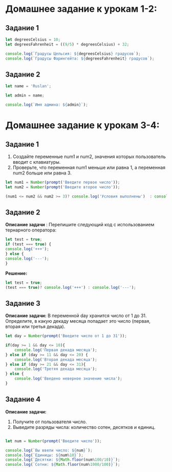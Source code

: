 # Домашнее задание к урокам 1-2:

## Задание 1
```javascript
let degreesCelsius = 10;
let degreesFahrenheit = ((9/5) * degreesCelsius) + 32;

console.log(`Градусы Цельсия: ${degreesCelsius} градусов`);
console.log(`Градусы Фарингейта: ${degreesFahrenheit} градусов`);
```
## Задание 2
```javascript
let name = 'Ruslan';

let admin = name;

console.log(`Имя админа: ${admin}`);
```

# Домашнее задание к урокам 3-4:

## Задание 1

1. Создайте переменные num1 и num2, значения которых пользователь вводит с
клавиатуры.
2. Проверьте, что переменная num1 меньше или равна 1, а переменная num2
больше или равна 3.


```javascript
let num1 = Number(prompt('Введите первое число'));
let num2 = Number(prompt('Введите второе число'));

(num1 <= num2 && num2 >= 3)? console.log('Условия выполнены')  : console.log('Условия не выполнены');

```
## Задание 2

**Описание задачи** : Перепишите следующий код с использованием тернарного
оператора:

```javascript
let test = true;
if (test === true) {
console.log('+++');
} else {
console.log('---');
}
```
**Решение:**

```javascript
let test = true;
(test === true)? console.log('+++') : console.log('---');
```

## Задание 3
**Описание задачи:** В переменной day хранится число от 1 до 31. Определите, в какую декаду месяца попадает это число (первая, вторая или третья декада).

```javascript
let day = Number(prompt('Введите число от 1 до 31'));

if(day >= 1 && day <= 10){
	console.log('Первая декада месяца');
} else if (day >= 11 && day <= 20) {
	console.log('Вторая декада месяца');
} else if (day >= 21 && day <= 31){
	console.log('Третяя декада месяца');
} else {
	console.log('Введено неверное значение числа');
}
```

## Задание 4
**Описание задачи:**
1. Получите от пользователя число.
2. Выведите разряды числа: количество сотен, десятков и единиц.

```javascript

let num = Number(prompt('Введите число'));

console.log(`Вы ввели число: ${num}`);
console.log(`Единицы: ${num%10}`);
console.log(`Десятки: ${Math.floor(num%100/10)}`);
console.log(`Сотни: ${Math.floor(num%1000/100)}`);

```